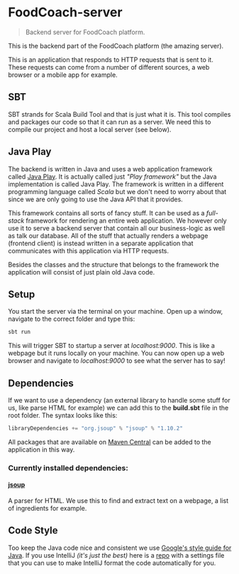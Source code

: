 # FoodCoach-server

> Backend server for FoodCoach platform.

This is the backend part of the FoodCoach platform (the amazing server).

This is an application that responds to HTTP requests that is sent to it. These requests can come
from a number of different sources, a web browser or a mobile app for example.

## SBT

SBT strands for Scala Build Tool and that is just what it is. This tool compiles and
packages our code so that it can run as a server. We need this to compile our project and host a
local server (see below).

## Java Play

The backend is written in Java and uses a web application framework called
[Java Play](https://github.com/playframework/playframework). It is actually called just
_"Play framework"_ but the Java implementation is called Java Play. The framework is written in a
different programming language called _Scala_ but we don't need to worry about that since we are
only going to use the Java API that it provides.

This framework contains all sorts of fancy stuff. It can be used as a _full-stack_ framework for
rendering an entire web application. We however only use it to serve a backend server that contain
all our business-logic as well as talk our database. All of the stuff that actually renders a
webpage (frontend client) is instead written in a separate application that communicates with this
application via HTTP requests.

Besides the classes and the structure that belongs to the framework the application will consist of
just plain old Java code.

## Setup

You start the server via the terminal on your machine.
Open up a window, navigate to the correct folder and type this:

``` bash
sbt run
```

This will trigger SBT to startup a server at _localhost:9000_. This is like a webpage but it
runs locally on your machine. You can now open up a web browser and
navigate to _localhost:9000_ to see what the server has to say!


## Dependencies

If we want to use a dependency (an external library to handle some stuff for us,
like parse HTML for example) we can add this to the **build.sbt** file in the root folder.
The syntax looks like this:

```scala
libraryDependencies += "org.jsoup" % "jsoup" % "1.10.2"
```

All packages that are available on [Maven Central](https://search.maven.org/) can be added
to the application in this way.

### Currently installed dependencies:

#### [jsoup](https://jsoup.org/)  
A parser for HTML. We use this to find and extract text on a webpage,
a list of ingredients for example.

## Code Style

Too keep the Java code nice and consistent we use
[Google's style guide for Java](https://google.github.io/styleguide/javaguide.html).
If you use IntelliJ _(it's just the best)_ here is a [repo](https://github.com/frellan/GoogleStyle)
with a settings file that you can use to make IntelliJ format the code automatically for you.
